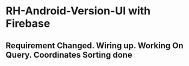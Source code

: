 # RH-Android-Version-UI with Firebase

## Requirement Changed. Wiring up. Working On Query. Coordinates Sorting done
